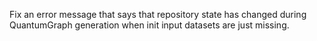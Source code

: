 Fix an error message that says that repository state has changed during QuantumGraph generation when init input datasets are just missing.
